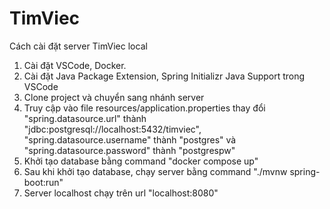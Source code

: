 # TimViec
Cách cài đặt server TimViec local

  1. Cài đặt VSCode, Docker.
  2. Cài đặt Java Package Extension, Spring Initializr Java Support trong VSCode
  3. Clone project và chuyển sang nhánh server
  4. Truy cập vào file resources/application.properties thay đổi "spring.datasource.url" thành "jdbc:postgresql://localhost:5432/timviec", "spring.datasource.username" thành "postgres" và "spring.datasource.password" thành "postgrespw"
  5. Khởi tạo database bằng command "docker compose up"
  6. Sau khi khởi tạo database, chạy server bằng command "./mvnw spring-boot:run"
  7. Server localhost chạy trên url "localhost:8080"
